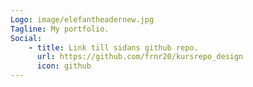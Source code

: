 ```yaml
---
Logo: image/elefantheadernew.jpg
Tagline: My portfolio.
Social:
    - title: Link till sidans github repo.
      url: https://github.com/frnr20/kursrepo_design
      icon: github
---
```


